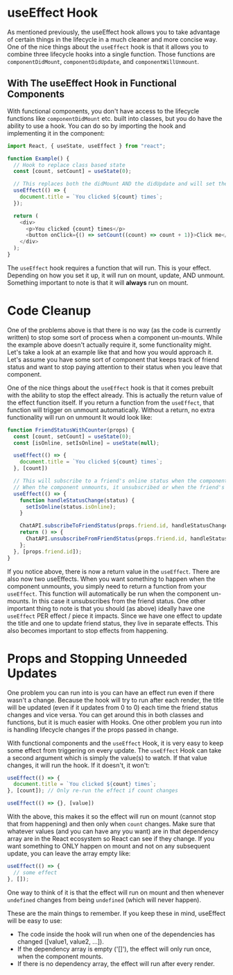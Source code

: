 # useEffect Hook

As mentioned previously, the useEffect hook allows you to take advantage of certain things in the lifecycle in a much cleaner and more concise way. One of the nice things about the `useEffect` hook is that it allows you to combine three lifecycle hooks into a single function. Those functions are `componentDidMount`, `componentDidUpdate`, and `componentWillUnmount`. 

## With The useEffect Hook in Functional Components

With functional components, you don't have access to the lifecycle functions like `componentDidMount` etc. built into classes, but you do have the ability to use a hook. You can do so by importing the hook and implementing it in the component:

```javascript
import React, { useState, useEffect } from "react";

function Example() {
  // Hook to replace class based state
  const [count, setCount] = useState(0);

  // This replaces both the didMount AND the didUpdate and will set the title when any of those things happen (essentially this will run after each render)
  useEffect(() => {
    document.title = `You clicked ${count} times`;
  });

  return (
    <div>
      <p>You clicked {count} times</p>
      <button onClick={() => setCount((count) => count + 1)}>Click me</button>
    </div>
  );
}
```

The `useEffect` hook requires a function that will run. This is your effect. Depending on how you set it up, it will run on mount, update, AND unmount. Something important to note is that it will __always__ run on mount.

# Code Cleanup

One of the problems above is that there is no way (as the code is currently written) to stop some sort of process when a component un-mounts. While the example above doesn't actually require it, some functionality might. Let's take a look at an example like that and how you would approach it. Let's assume you have some sort of component that keeps track of friend status and want to stop paying attention to their status when you leave that component.

One of the nice things about the `useEffect` hook is that it comes prebuilt with the ability to stop the effect already. This is actually the return value of the effect function itself. If you return a function from the `useEffect`, that function will trigger on unmount automatically. Without a return, no extra functionality will run on unmount It would look like:

```javascript
function FriendStatusWithCounter(props) {
  const [count, setCount] = useState(0);
  const [isOnline, setIsOnline] = useState(null);

  useEffect(() => {
    document.title = `You clicked ${count} times`;
  }, [count])

  // This will subscribe to a friend's online status when the component mounts
  // When the component unmounts, it unsubscribed or when the friend's 'id' changes
  useEffect(() => {
    function handleStatusChange(status) {
      setIsOnline(status.isOnline);
    }

    ChatAPI.subscribeToFriendStatus(props.friend.id, handleStatusChange);
    return () => {
      ChatAPI.unsubscribeFromFriendStatus(props.friend.id, handleStatusChange);
    };
  }, [props.friend.id]);
}
```

If you notice above, there is now a return value in the `useEffect`. There are also now two useEffects. When you want something to happen when the component unmounts, you simply need to return a function from your `useEffect`. This function will automatically be run when the component un-mounts. In this case it unsubscribes from the friend status. One other important thing to note is that you should (as above) ideally have one `useEffect` PER effect / piece it impacts. Since we have one effect to update the title and one to update friend status, they live in separate effects. This also becomes important to stop effects from happening.

# Props and Stopping Unneeded Updates

One problem you can run into is you can have an effect run even if there wasn't a change. Because the hook will try to run after each render, the title will be updated (even if it updates from 0 to 0) each time the friend status changes and vice versa. You can get around this in both classes and functions, but it is much easier with Hooks. One other problem you run into is handling lifecycle changes if the props passed in change.

With functional components and the `useEffect` Hook, it is very easy to keep some effect from triggering on every update. The `useEffect` Hook can take a second argument which is simply the value(s) to watch. If that value changes, it will run the hook. If it doesn't, it won't:

```javascript
useEffect(() => {
  document.title = `You clicked ${count} times`;
}, [count]); // Only re-run the effect if count changes
```

```javascript
useEffect(() => {}, [value])
```

With the above, this makes it so the effect will run on mount (cannot stop that from happening) and then only when `count` changes. Make sure that whatever values (and you can have any you want) are in that dependency array are in the React ecosystem so React can see if they change. If you want something to ONLY happen on mount and not on any subsequent update, you can leave the array empty like:

```javascript
useEffect(() => {
  // some effect
}, []);
```

One way to think of it is that the effect will run on mount and then whenever `undefined` changes from being `undefined` (which will never happen).

These are the main things to remember. If you keep these in mind, useEffect will be easy to use: 

- The code inside the hook will run when one of the dependencies has changed ([value1, value2, ...]).
- If the dependency array is empty ('[]'), the effect will only run once, when the component mounts.
- If there is no dependency array, the effect will run after every render.